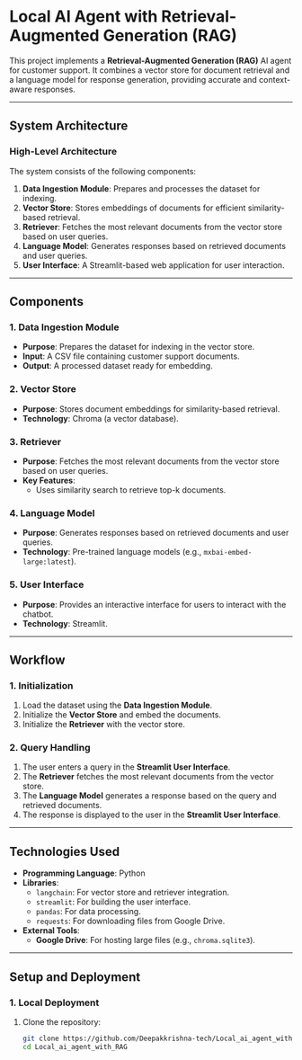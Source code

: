 # Local AI Agent with Retrieval-Augmented Generation (RAG)

This project implements a **Retrieval-Augmented Generation (RAG)** AI agent for customer support. It combines a vector store for document retrieval and a language model for response generation, providing accurate and context-aware responses.

---

## **System Architecture**

### **High-Level Architecture**
The system consists of the following components:
1. **Data Ingestion Module**: Prepares and processes the dataset for indexing.
2. **Vector Store**: Stores embeddings of documents for efficient similarity-based retrieval.
3. **Retriever**: Fetches the most relevant documents from the vector store based on user queries.
4. **Language Model**: Generates responses based on retrieved documents and user queries.
5. **User Interface**: A Streamlit-based web application for user interaction.

---

## **Components**

### **1. Data Ingestion Module**
- **Purpose**: Prepares the dataset for indexing in the vector store.
- **Input**: A CSV file containing customer support documents.
- **Output**: A processed dataset ready for embedding.

### **2. Vector Store**
- **Purpose**: Stores document embeddings for similarity-based retrieval.
- **Technology**: Chroma (a vector database).

### **3. Retriever**
- **Purpose**: Fetches the most relevant documents from the vector store based on user queries.
- **Key Features**:
  - Uses similarity search to retrieve top-k documents.

### **4. Language Model**
- **Purpose**: Generates responses based on retrieved documents and user queries.
- **Technology**: Pre-trained language models (e.g., `mxbai-embed-large:latest`).

### **5. User Interface**
- **Purpose**: Provides an interactive interface for users to interact with the chatbot.
- **Technology**: Streamlit.

---

## **Workflow**

### **1. Initialization**
1. Load the dataset using the **Data Ingestion Module**.
2. Initialize the **Vector Store** and embed the documents.
3. Initialize the **Retriever** with the vector store.

### **2. Query Handling**
1. The user enters a query in the **Streamlit User Interface**.
2. The **Retriever** fetches the most relevant documents from the vector store.
3. The **Language Model** generates a response based on the query and retrieved documents.
4. The response is displayed to the user in the **Streamlit User Interface**.

---

## **Technologies Used**
- **Programming Language**: Python
- **Libraries**:
  - `langchain`: For vector store and retriever integration.
  - `streamlit`: For building the user interface.
  - `pandas`: For data processing.
  - `requests`: For downloading files from Google Drive.
- **External Tools**:
  - **Google Drive**: For hosting large files (e.g., `chroma.sqlite3`).

---

## **Setup and Deployment**

### **1. Local Deployment**
1. Clone the repository:
   ```bash
   git clone https://github.com/Deepakkrishna-tech/Local_ai_agent_with_RAG.git
   cd Local_ai_agent_with_RAG